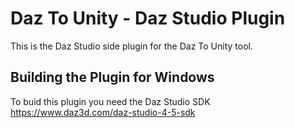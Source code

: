 # Daz To Unity - Daz Studio Plugin
This is the Daz Studio side plugin for the Daz To Unity tool.
## Building the Plugin for Windows
To buid this plugin you need the Daz Studio SDK https://www.daz3d.com/daz-studio-4-5-sdk